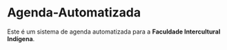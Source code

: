 # Agenda-Automatizada
Este é um sistema de agenda automatizada para a **Faculdade Intercultural Indígena**.
